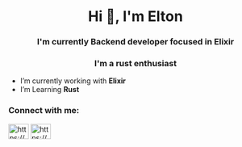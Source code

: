 <h1 align="center">Hi 👋, I'm Elton </h1>
<h3 align="center">I'm currently Backend developer focused in Elixir</h3>
<h3 align="center">I'm a rust enthusiast</h3>


- I’m currently working with **Elixir**
- I’m Learning **Rust**

<h3 align="left">Connect with me:</h3>
<p align="left">
<a href="https://www.linkedin.com/in/elton-campos-074015164/" target="blank"><img align="center" src="https://cdn.jsdelivr.net/npm/simple-icons@3.0.1/icons/linkedin.svg" alt="https://www.linkedin.com/in/elton-campos-074015164/" height="30" width="40" /></a>
<a href="https://www.hackerrank.com/eltoncampos36" target="blank"><img align="center" src="https://cdn.jsdelivr.net/npm/simple-icons@3.0.1/icons/hackerrank.svg" alt="https://www.hackerrank.com/eltoncampos36" height="30" width="40" /></a>
</p>

